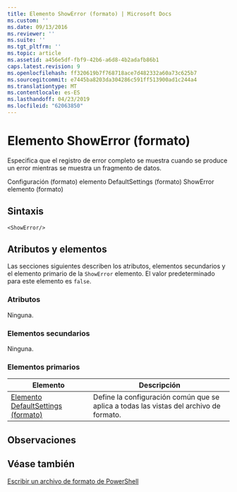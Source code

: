 ```yaml
---
title: Elemento ShowError (formato) | Microsoft Docs
ms.custom: ''
ms.date: 09/13/2016
ms.reviewer: ''
ms.suite: ''
ms.tgt_pltfrm: ''
ms.topic: article
ms.assetid: a456e5df-fbf9-42b6-a6d8-4b2adafb86b1
caps.latest.revision: 9
ms.openlocfilehash: ff320619b7f768718ace7d482332a60a73c625b7
ms.sourcegitcommit: e7445ba8203da304286c591ff513900ad1c244a4
ms.translationtype: MT
ms.contentlocale: es-ES
ms.lasthandoff: 04/23/2019
ms.locfileid: "62063850"
---
```

# <a name="showerror-element-format"></a>Elemento ShowError (formato)

Especifica que el registro de error completo se muestra cuando se produce un error mientras se muestra un fragmento de datos.

Configuración (formato) elemento DefaultSettings (formato) ShowError elemento (formato)

## <a name="syntax"></a>Sintaxis

```scr
<ShowError/>
```

## <a name="attributes-and-elements"></a>Atributos y elementos

Las secciones siguientes describen los atributos, elementos secundarios y el elemento primario de la `ShowError` elemento. El valor predeterminado para este elemento es `false`.

### <a name="attributes"></a>Atributos

Ninguna.

### <a name="child-elements"></a>Elementos secundarios

Ninguna.

### <a name="parent-elements"></a>Elementos primarios

|Elemento|Descripción|
|-------------|-----------------|
|[Elemento DefaultSettings (formato)](./defaultsettings-element-format.md)|Define la configuración común que se aplica a todas las vistas del archivo de formato.|

## <a name="remarks"></a>Observaciones

## <a name="see-also"></a>Véase también

[Escribir un archivo de formato de PowerShell](./writing-a-powershell-formatting-file.md)
